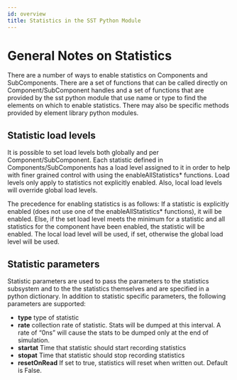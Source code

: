 ```yaml
---
id: overview
title: Statistics in the SST Python Module
---
```


<!---
SAND2022-6843 O
Source: sst-documentation/manuals/python
--->

# General Notes on Statistics
  

There are a number of ways to enable statistics on Components and SubComponents. There are a set of functions that can be called directly on Component/SubComponent handles and a set of functions that are provided by the sst python module that use name or type to find the elements on which to enable statistics. There may also be specific methods provided by element library python modules. 

## Statistic load levels

It is possible to set load levels both globally and per Component/SubComponent. Each statistic defined in Components/SubComponents has a load level assigned to it in order to help with finer grained control with using the enableAllStatistics\* functions. Load levels only apply to statistics not explicitly enabled. Also, local load levels will override global load levels. 

The precedence for enabling statistics is as follows: If a statistic is explicitly enabled (does not use one of the enableAllStatistics\* functions), it will be enabled. Else, if the set load level meets the minimum for a statistic and all statistics for the component have been enabled, the statistic will be enabled. The local load level will be used, if set, otherwise the global load level will be used. 

## Statistic parameters

Statistic parameters are used to pass the parameters to the statistics subsystem and to the the statistics themselves and are specified in a python dictionary. In addition to statistic specific parameters, the following parameters are supported: 

  * **type** type of statistic 
  * **rate** collection rate of statistic. Stats will be dumped at this interval. A rate of “0ns” will cause the stats to be dumped only at the end of simulation. 
  * **startat** Time that statistic should start recording statistics 
  * **stopat** Time that statistic should stop recording statistics 
  * **resetOnRead** If set to true, statistics will reset when written out. Default is False.

